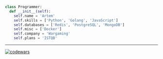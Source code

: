 ```python
class Programmer:
  def __init__(self):
    self.name = 'Artem'
    self.skills = ['Python', 'Golang', 'JavaScript']
    self.databases = ['Redis', 'PostgreSQL', 'MongoDB']
    self.misc = ['Docker']
    self.company = 'Wargaming'
    self.plans = 'ISTQB'
```

---

[![codewars](https://www.codewars.com/users/NeverDieOne/badges/large)](https://www.codewars.com/users/NeverDieOne)



